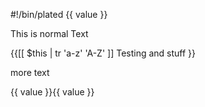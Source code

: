 #!/bin/plated
{{ value }}

This is normal Text

{{[[ $this | tr 'a-z' 'A-Z' ]]
Testing and stuff
}}

more text

{{ value }}{{ value }}
